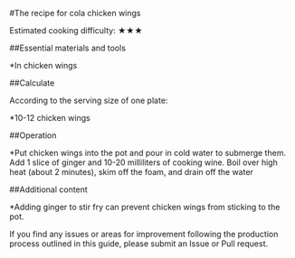 #The recipe for cola chicken wings

Estimated cooking difficulty: ★★★

##Essential materials and tools

*In chicken wings

##Calculate

According to the serving size of one plate:

*10-12 chicken wings

##Operation

*Put chicken wings into the pot and pour in cold water to submerge them. Add 1 slice of ginger and 10-20 milliliters of cooking wine. Boil over high heat (about 2 minutes), skim off the foam, and drain off the water

##Additional content

*Adding ginger to stir fry can prevent chicken wings from sticking to the pot.

If you find any issues or areas for improvement following the production process outlined in this guide, please submit an Issue or Pull request.